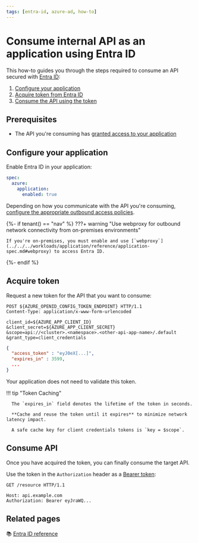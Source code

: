 ```yaml
---
tags: [entra-id, azure-ad, how-to]
---
```


# Consume internal API as an application using Entra ID

This how-to guides you through the steps required to consume an API secured with [Entra ID](../README.md):

1. [Configure your application](#configure-your-application)
2. [Acquire token from Entra ID](#acquire-token)
3. [Consume the API using the token](#consume-api)

## Prerequisites

- The API you're consuming has [granted access to your application](secure.md#grant-access-to-consumers)

## Configure your application

Enable Entra ID in your application:

```yaml title="app.yaml"
spec:
  azure:
    application:
      enabled: true
```

Depending on how you communicate with the API you're consuming, [configure the appropriate outbound access policies](../../../workloads/how-to/access-policies.md).

{%- if tenant() == "nav" %}
???+ warning "Use webproxy for outbound network connectivity from on-premises environments"

    If you're on-premises, you must enable and use [`webproxy`](../../../workloads/application/reference/application-spec.md#webproxy) to access Entra ID.

{%- endif %}

## Acquire token

Request a new token for the API that you want to consume:

```http title="Token request"
POST ${AZURE_OPENID_CONFIG_TOKEN_ENDPOINT} HTTP/1.1
Content-Type: application/x-www-form-urlencoded

client_id=${AZURE_APP_CLIENT_ID}
&client_secret=${AZURE_APP_CLIENT_SECRET}
&scope=api://<cluster>.<namespace>.<other-api-app-name>/.default
&grant_type=client_credentials
```

```json title="Successful response"
{
  "access_token" : "eyJ0eX[...]",
  "expires_in" : 3599,
  ...
}
```

Your application does not need to validate this token.

!!! tip "Token Caching"

      The `expires_in` field denotes the lifetime of the token in seconds.

      **Cache and reuse the token until it expires** to minimize network latency impact.

      A safe cache key for client credentials tokens is `key = $scope`.

## Consume API

Once you have acquired the token, you can finally consume the target API.

Use the token in the `Authorization` header as a [Bearer token](../../explanations/README.md#bearer-token):

```http
GET /resource HTTP/1.1

Host: api.example.com
Authorization: Bearer eyJraWQ...
```

## Related pages

:books: [Entra ID reference](../reference/README.md)
